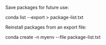 Save packages for future use:

conda list --export > package-list.txt

Reinstall packages from an export file:

conda create -n myenv --file package-list.txt

